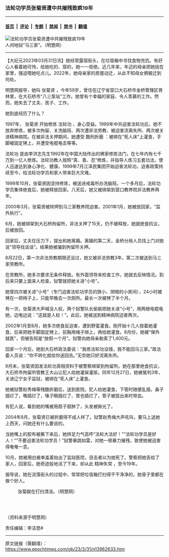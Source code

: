 ### 法轮功学员张菊贤遭中共摧残致疯19年

---

#### [首页](../../../..?n13962633) &nbsp;|&nbsp; [评论](../../../../../epoch-comment?n13962633) &nbsp;|&nbsp; [专题](../../../../../epoch-special?n13962633) &nbsp;|&nbsp; [禁闻](../../../../../epoch-news?n13962633) &nbsp;|&nbsp; [禁书](../../../../../books?n13962633) &nbsp;|&nbsp; [翻墙](https://github.com/gfw-breaker/nogfw/blob/master/README.md?n13962633)


<div><img alt="法轮功学员张菊贤遭中共摧残致疯19年" class="attachment-djy_600_400 size-djy_600_400 wp-post-image" src="https://i.epochtimes.com/assets/uploads/2019/12/2008-12-27-shenyangjails-04-600x400.jpg"/>
<div class="caption">
 人间地狱“马三家”。（明慧网）
</div></div><hr/><div class="post_content" id="artbody" itemprop="articleBody">
 <!-- article content begin -->
 <p>
  【大纪元2023年03月31日讯】她经常露宿街头，在垃圾箱中寻找食物充饥。有好心人看着她可怜，给她吃的、穿的，她一一拒绝。近几年来，年迈的母亲把她拢在家里，强迫喂她吃点儿。2022年，她母亲家的房屋动迁，从此不知母女俩搬迁到何处。
 </p>
 <p>
  明慧网报导，她叫
  <ok href="https://www.epochtimes.com/gb/tag/%E5%BC%A0%E8%8F%8A%E8%B4%A4.html">
   张菊贤
  </ok>
  ，今年59岁，曾住在辽宁省营口大石桥市金桥管理区育林里，在大石桥市“八三泵站”工作。她曾有个幸福的家庭、令人羡慕的工作。然而，她失去了丈夫、孩子、工作。
 </p>
 <p>
  她到底经历了什么？
 </p>
 <p>
  1997年，
  <ok href="https://www.epochtimes.com/gb/tag/%E5%BC%A0%E8%8F%8A%E8%B4%A4.html">
   张菊贤
  </ok>
  开始修炼
  <ok href="https://www.epochtimes.com/gb/tag/%E6%B3%95%E8%BD%AE%E5%8A%9F.html">
   法轮功
  </ok>
  ，身心受益。1999年中共迫害法轮功后，她不放弃修炼，被多次拘留、关洗脑班、两次遭非法劳教、被迫害流离失所、两次被关进精神病院。在被非法关押期间，她遭受
  <ok href="https://www.epochtimes.com/gb/tag/%E9%85%B7%E5%88%91%E6%8A%98%E7%A3%A8.html">
   酷刑折磨
  </ok>
  ：被绑在“死人床”上灌食，手脚被固定铐上，并遭受电棍电击等等。
 </p>
 <p>
  <ok href="https://www.epochtimes.com/gb/tag/%E6%B3%95%E8%BD%AE%E5%8A%9F.html">
   法轮功
  </ok>
  是由李洪志先生1992年在中国大陆传出的佛家修炼法门，在七年内有七千万到一亿人修炼。法轮功教人按照“真、善、忍”修炼，并指导人炼习五套功法，使人迅速达到身心净化、健康。1999年7月江泽民集团开始迫害法轮功，迫害政策持续至今，给法轮功学员和家人带来巨大灾难。
 </p>
 <p>
  1999年10月，张菊贤因坚持修炼，被送进戒毒所办洗脑班。一个多月后，法轮功学员集体绝食后，她被释放回家。八天后，她又被绑架到营口教养院非法教养两年。
 </p>
 <p>
  2000年3月，张菊贤被转押到马三家教养院迫害。2001年1月，她被放回家，“监外执行”。
 </p>
 <p>
  6月，她被绑架到大石桥拘留所，非法关押了15天，仍不被释放，她就绝食抗议，后被放回。
 </p>
 <p>
  回家后，丈夫在压力下，提出和她离婚。离婚的第二天，金桥分局人员找上门对她说“领导找谈话”。结果她被骗到拘留所关押。
 </p>
 <p>
  8月22日，第一次非法劳教期限还没过，她又被非法劳教3年，第二次被送到马三家劳教所。
 </p>
 <p>
  在劳教所，她多次要求无条件释放。有外面领导来检查工作，她就去反映情况。到后来只要上面来人检查，狱警就把她关进“小号”。
 </p>
 <p>
  她曾四次被关进“小号”（专门迫害法轮功学员的狭小、阴暗的小房间），24小时被铐在一把椅子上，只能早晚去一次厕所。最长一次被铐了半个月。
 </p>
 <p>
  有一次，张菊贤大声喊没人权，两个狱警队长偷偷把她关进“小号”，用两根电棍电她，边电边说：“这就是人权！”。此后，她被送到精神病院迫害两次。
 </p>
 <p>
  2002年1月至8月，她多次绝食反迫害，遭到野蛮灌食。刚开始十几人按着她灌食，后来把她手脚固定铐上，前胸用绳子绑上，再给她灌食。8月份，她被“保外就医”，但被告知是“放假一个月”。狱警向她母亲勒索了1,400元。
 </p>
 <p>
  回家一个月后，她到大石桥政法委说：“我炼法轮功没错，我不能回马三家。”政法委人员说：“你不转化就给你送回去。”无奈她只好流离失所。
 </p>
 <p>
  9月末，张菊贤因发法轮功真相资料于被警察绑架到拘留所。她在那里绝食抗议，大石桥市拘留所管教王大山让犯人给她灌屎灌尿。同年12月27日，她被冤判3年，关进辽宁女子监狱，被绑在“死人床”上灌食。
 </p>
 <p>
  她被狱警赵秀梅等残酷折磨后，送到医院。犯人给她灌食，下管时随便乱插，鼻子插烂了，嘴插烂了，嗓子眼插烂了、胃也插烂了，管子被拔出来时带血。
 </p>
 <p>
  有犯人说，看到她的嘴被用扇子扇肿了，头发被揪光了。
 </p>
 <p>
  2004年8月，张菊贤已被折磨得不成人样了。狱警赵秀梅大声吼叫，要马上送她上西天，问她还有什么要说的。
 </p>
 <p>
  当她嘴上的胶布被撕下来后，她拼足力气高呼“法轮大法好！”“法轮功学员是好人！”“不要迫害法轮功学员！”狱警暴跳如雷，对她一顿暴力摧残，致使她被迫害得奄奄一息。
 </p>
 <p>
  10月，她被用白被单盖着抬出了监狱医院，目击者以为她死了。警察把她丢给了家人，回家后，她奇迹般地活了下来，却从此
  <ok href="https://www.epochtimes.com/gb/tag/%E7%B2%BE%E7%A5%9E%E5%A4%B1%E5%B8%B8.html">
   精神失常
  </ok>
  ，至今19年。
 </p>
 <p>
  报导说，她在流落街头的过程中，常常把垃圾箱打扫得干干净净的，她骨子里都在做个好人。
 </p>
 <figure aria-describedby="caption-attachment-13963329" class="wp-caption aligncenter" id="attachment_13963329" style="width: 301px">
  <ok href="https://i.epochtimes.com/assets/uploads/2023/04/id13963329-2017-6-28-zhangjuxian_01.jpg" target="_blank">
   <img alt="" class="wp-image-13963329" src="https://i.epochtimes.com/assets/uploads/2023/04/id13963329-2017-6-28-zhangjuxian_01-600x875.jpg"/>
  </ok>
  <br/><figcaption class="wp-caption-text" id="caption-attachment-13963329">
   张菊献在打扫清洁。（明慧网）
  </figcaption><br/>
 </figure><br/>
 <p>
  （资料来源于明慧网）
 </p>
 <p>
  责任编辑：李洁思#
 </p>
 <!-- article content end -->
 <div id="below_article_ad">
 </div>
</div>


---

原文链接（需翻墙）：https://www.epochtimes.com/gb/23/3/31/n13962633.htm